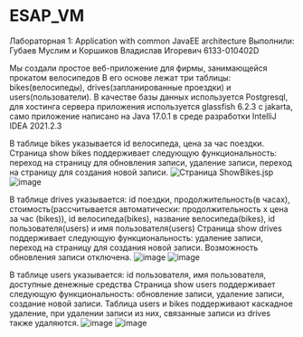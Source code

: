 # ESAP_VM
Лабораторная 1: Application with common JavaEE architecture
Выполнили: Губаев Муслим и Коршиков Владислав Игоревич 6133-010402D

Мы создали простое веб-приложение для фирмы, занимающейся прокатом велосипедов
В его основе лежат три таблицы: bikes(велосипеды), drives(запланированные проездки) и users(пользователи).
В качестве базы данных используется Postgresql, для хостинга сервера приложения используется glassfish 6.2.3 c jakarta, само приложение написано на Java 17.0.1 в среде разработки IntelliJ IDEA 2021.2.3 

В таблице bikes указывается id велосипеда, цена за час поездки.
Страница show bikes поддерживает следующую функциональность:  переход на страницу для обновления записи, удаление записи, переход на страницу для создания новой записи.
![Страница ShowBikes.jsp](https://sun9-43.userapi.com/impg/ssmJ3Kzn_rr5YqZjkWc6SgvGBq4MmT2iu4sRog/dgyQMEf5rfc.jpg?size=1701x573&quality=96&sign=6d8bd0f503abb8e029d1d8ac64c57e46&type=album)
![image](https://vk.com/im?peers=c68_69075410_c67&sel=139684985&z=photo139684985_457247931%2Fmail258701)

В таблице drives указывается: id поездки, продолжительность(в часах), стоимость(рассчитывается автоматически: продолжительность x цена за час (bikes)), id велосипеда(bikes), название велосипеда(bikes), id пользователя(users) и имя пользователя(users)
Страница show drives поддерживает следующую функциональность: удаление записи, переход на страницу для создания новой записи. Возможность обновления записи отключена.
![image](https://user-images.githubusercontent.com/78798481/148638859-48f5088c-eda3-4fea-8367-cccb5d7ea0fe.png)
![image](https://vk.com/im?sel=139684985&z=photo139684985_457247932%2Fmail258701)




В таблице users указывается: id пользователя, имя пользователя, доступные денежные средства
Страница show users поддерживает следующую функциональность: обновление записи, удаление записи, создание новой записи.
Таблица users и bikes поддерживают каскадное удаление, при удалении записи из них, связанные записи из drives также удаляются.
![image](https://vk.com/im?sel=139684985&z=photo139684985_457247929%2Fmail258701)
![image](https://vk.com/im?sel=139684985&z=photo139684985_457247930%2Fmail258701)
